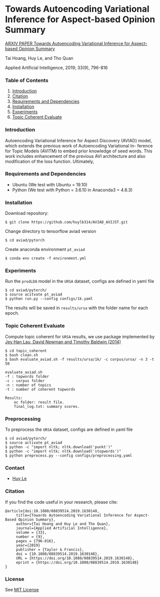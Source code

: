 # Towards Autoencoding Variational Inference for Aspect-based Opinion Summary
[ARXIV PAPER Towards Autoencoding Variational Inference for Aspect-based Opinion Summary](https://arxiv.org/abs/1902.02507)

Tai Hoang, 
Huy Le, 
and Tho Quan

Applied Artificial Intelligence, 2019; 33(9), 796-816

### Table of Contents
1. [Introduction](#introduction)
1. [Citation](#citation)
1. [Requirements and Dependencies](#requirements-and-dependencies)
1. [Installation](#installation)
1. [Experiments](#experiments)
1. [Topic Coherent Evaluate](#topic-coherent-evaluate)

### Introduction
Autoencoding Variational Inference for Aspect Discovery (AVIAD) model, which extends the previous work of Autoencoding Variational In- ference for Topic Models (AVITM) to embed prior knowledge of seed words. This work includes enhancement of the previous AVI architecture and also modification of the loss function. Ultimately,

### Requirements and Dependencies
- Ubuntu (We test with Ubuntu = 19.10)
- Python (We test with Python = 3.6.10 in Anaconda3 = 4.8.3)

### Installation
Download repository:

    $ git clone https://github.com/huylb314/AVIAD_AVIJST.git

Change directory to tensorflow aviad version

    $ cd aviad/pytorch

Create anaconda environment `pt_aviad`
    
    $ conda env create -f environment.yml

### Experiments
Run the `prodLDA` model in the `URSA` dataset, configs are defined in yaml file 

    $ cd aviad/pytorch/
    $ source acitvate pt_aviad
    $ python run.py --config configs/1k.yaml

The results will be saved in `results/ursa` with the folder name for each epoch.

### Topic Coherent Evaluate
Compute topic coherent for `URSA` results, we use package implemented by [Jey Han Lau, David Newman and Timothy Baldwin (2014)](https://github.com/jhlau/topic_interpretability.git)

    $ cd topic_coherent
    $ bash clean.sh
    $ bash evaluate_aviad.sh -f results/ursa/1k/ -c corpus/ursa/ -n 3 -t 50

```
evaluate_aviad.sh
-f : topwords folder
-c : corpus folder
-n : number of topics
-t : number of coherent topwords
```

```
Results:
    oc folder: result file.
    final_log.txt: summary scores.
```

### Preprocessing
To preprocess the `URSA` dataset, configs are defined in yaml file 

    $ cd aviad/pytorch/
    $ source activate pt_aviad
    $ python -c "import nltk; nltk.download('punkt')"
    $ python -c "import nltk; nltk.download('stopwords')"
    $ python preprocess.py --config configs/preprocessing.yaml

### Contact
- [Huy Le](mailto:13520360@gm.uit.edu.vn)

### Citation
If you find the code useful in your research, please cite:

    @article{doi:10.1080/08839514.2019.1630148,
         title={Towards Autoencoding Variational Inference for Aspect-Based Opinion Summary},
         author={Tai Hoang and Huy Le and Tho Quan},
         journal={Applied Artificial Intelligence},
         volume = {33},
         number = {9},
         pages = {796-816},
         year={2019}
         publisher = {Taylor & Francis},
         doi = {10.1080/08839514.2019.1630148},
         URL = {https://doi.org/10.1080/08839514.2019.1630148},
         eprint = {https://doi.org/10.1080/08839514.2019.1630148}
    }

### License
See [MIT License](https://github.com/huylb314/AVIAD_AVIJST/blob/master/LICENSE)
